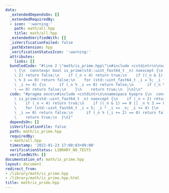 ```yaml
---
data:
  _extendedDependsOn: []
  _extendedRequiredBy:
  - icon: ':warning:'
    path: math/all.hpp
    title: math/all.hpp
  _extendedVerifiedWith: []
  _isVerificationFailed: false
  _pathExtension: hpp
  _verificationStatusIcon: ':warning:'
  attributes:
    links: []
  bundledCode: "#line 2 \"math/is_prime.hpp\"\n#include <cstdint>\n\nnamespace kyopro\
    \ {\n  constexpr bool is_prime(std::uint_fast64_t _n) noexcept {\n    if (_n <\
    \ 2) return false;\n    if (_n < 4) return true;\n    if ((_n & 1) == 0 || _n\
    \ % 3 == 0) return false;\n    for (std::uint_fast64_t _i = 5; _i * _i <= _n;\
    \ _i += 4) {\n      if (_n % _i == 0) return false;\n      if (_n % (_i += 2)\
    \ == 0) return false;\n    }\n    return true;\n  }\n}\n"
  code: "#pragma once\n#include <cstdint>\n\nnamespace kyopro {\n  constexpr bool\
    \ is_prime(std::uint_fast64_t _n) noexcept {\n    if (_n < 2) return false;\n\
    \    if (_n < 4) return true;\n    if ((_n & 1) == 0 || _n % 3 == 0) return false;\n\
    \    for (std::uint_fast64_t _i = 5; _i * _i <= _n; _i += 4) {\n      if (_n %\
    \ _i == 0) return false;\n      if (_n % (_i += 2) == 0) return false;\n    }\n\
    \    return true;\n  }\n}"
  dependsOn: []
  isVerificationFile: false
  path: math/is_prime.hpp
  requiredBy:
  - math/all.hpp
  timestamp: '2022-01-23 17:00:03+09:00'
  verificationStatus: LIBRARY_NO_TESTS
  verifiedWith: []
documentation_of: math/is_prime.hpp
layout: document
redirect_from:
- /library/math/is_prime.hpp
- /library/math/is_prime.hpp.html
title: math/is_prime.hpp
---
```

